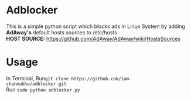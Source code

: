 # Adblocker

This is a simple python script which blocks ads in Linux System by adding **AdAway's** default hosts sources to /etc/hosts </br>
**HOST SOURCE:** https://github.com/AdAway/AdAway/wiki/HostsSources


# Usage
In Terminal, Run`git clone https://github.com/iam-shanmukha/adblocker.git` </br>
Run `sudo python adblocker.py`
